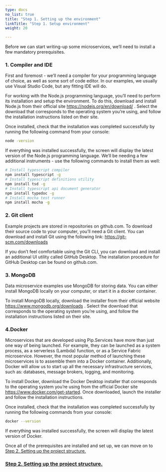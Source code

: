 ```yaml
---
type: docs
no_list: true
title: "Step 1. Setting up the environment"
linkTitle: "Step 1. Setup environment"
weight: 20

---
```


Before we can start writing-up some microservices, we’ll need to install a few mandatory prerequisites.

### 1. Compiler and IDE

First and foremost - we’ll need a compiler for your programming language of choice, as well as some sort of code editor. In our examples, we usually use Visual Studio Code, but any fitting IDE will do.

For working with the Node.js programming language, you’ll need to perform its installation and setup the environment. To do this, download and install Node.js from their official site https://nodejs.org/en/download/ . Select the download that corresponds to the operating system you’re using, and follow the installation instructions listed on their site.

Once installed, check that the installation was completed successfully by running the following command from your console:

```bash
node -version
```

If everything was installed successfully, the screen will display the latest version of the Node.js programming language.
We’ll be needing a few additional instruments - use the following commands to install them as well:

```bash
# Install typescript compiler
npm install typescript -g
# Install typescript definitions utility
npm install tsd -g 
# Install typescript api document generator
npm install typedoc -g
# Install mocha test runner
npm install mocha -g
```

### 2. Git client
Example projects are stored in repositories on github.com. To download their source code to your computer, you’ll need a Git client. You can download and install Git using the following link: https://git-scm.com/downloads

If you don’t feel comfortable using the Git CLI, you can download and install an additional UI utility called GitHub Desktop. The installation procedure for GitHub Desktop can be found on github.com.

### 3. MongoDB
Data microservice examples use MongoDB for storing data. You can either install MongoDB locally on your computer, or start it in a docker container.

To install MongoDB locally, download the installer from their official website https://www.mongodb.org/downloads . Select the download that corresponds to the operating system you’re using, and follow the installation instructions listed on their site.

### 4.Docker
Microservices that are developed using Pip.Services have more than just one way of being launched. For example, they can be launched as a system process, as a serverless (Lambda) function, or as a Service Fabric microservice. However, the most popular method of launching these microservices is to assemble them into a Docker container. Additionally, Docker will allow us to start up all the necessary infrastructure services, such as: databases, message brokers, logging, and monitoring.

To install Docker, download the Docker Desktop installer that corresponds to the operating system you’re using from the official Docker site https://www.docker.com/get-started. Once downloaded, launch the installer and follow the installation instructions.

Once installed, check that the installation was completed successfully by running the following commands from your console:

```bash
docker --version
```

If everything was installed successfully, the screen will display the latest version of Docker.

Once all of the prerequisites are installed and set up, we can move on to [Step 2. Setting up the project structure.](../step1)

<span class="hide-title-link">

### [Step 2. Setting up the project structure.](../step1)

</span>
